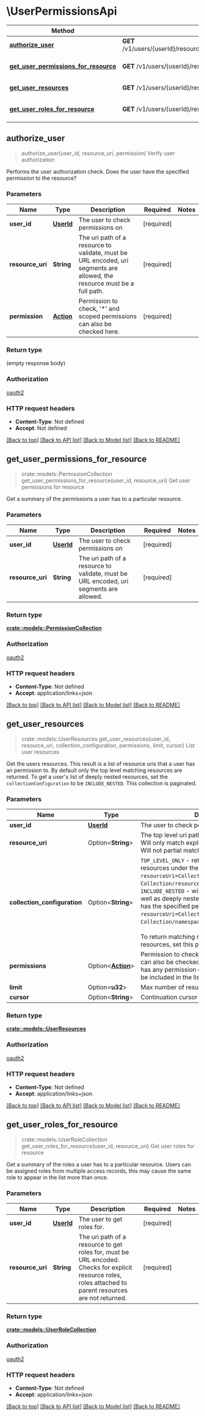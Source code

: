 # \UserPermissionsApi
Method | HTTP request | Description
------------- | ------------- | -------------
[**authorize_user**](UserPermissionsApi.md#authorize_user) | **GET** /v1/users/{userId}/resources/{resourceUri}/permissions/{permission} | Verify user authorization
[**get_user_permissions_for_resource**](UserPermissionsApi.md#get_user_permissions_for_resource) | **GET** /v1/users/{userId}/resources/{resourceUri}/permissions | Get user permissions for resource
[**get_user_resources**](UserPermissionsApi.md#get_user_resources) | **GET** /v1/users/{userId}/resources | List user resources
[**get_user_roles_for_resource**](UserPermissionsApi.md#get_user_roles_for_resource) | **GET** /v1/users/{userId}/resources/{resourceUri}/roles | Get user roles for resource



## authorize_user

> authorize_user(user_id, resource_uri, permission)
Verify user authorization

Performs the user authorization check. Does the user have the specified permission to the resource?

### Parameters


Name | Type | Description  | Required | Notes
------------- | ------------- | ------------- | ------------- | -------------
**user_id** | [**UserId**](.md) | The user to check permissions on | [required] |
**resource_uri** | **String** | The uri path of a resource to validate, must be URL encoded, uri segments are allowed, the resource must be a full path. | [required] |
**permission** | [**Action**](.md) | Permission to check, '*' and scoped permissions can also be checked here. | [required] |

### Return type

 (empty response body)

### Authorization

[oauth2](./README.md#oauth2)

### HTTP request headers

- **Content-Type**: Not defined
- **Accept**: Not defined

[[Back to top]](#) [[Back to API list]](./README.md#documentation-for-api-endpoints) [[Back to Model list]](./README.md#documentation-for-models) [[Back to README]](./README.md)


## get_user_permissions_for_resource

> crate::models::PermissionCollection get_user_permissions_for_resource(user_id, resource_uri)
Get user permissions for resource

Get a summary of the permissions a user has to a particular resource.

### Parameters


Name | Type | Description  | Required | Notes
------------- | ------------- | ------------- | ------------- | -------------
**user_id** | [**UserId**](.md) | The user to check permissions on | [required] |
**resource_uri** | **String** | The uri path of a resource to validate, must be URL encoded, uri segments are allowed. | [required] |

### Return type

[**crate::models::PermissionCollection**](PermissionCollection.md)

### Authorization

[oauth2](./README.md#oauth2)

### HTTP request headers

- **Content-Type**: Not defined
- **Accept**: application/links+json

[[Back to top]](#) [[Back to API list]](./README.md#documentation-for-api-endpoints) [[Back to Model list]](./README.md#documentation-for-models) [[Back to README]](./README.md)


## get_user_resources

> crate::models::UserResources get_user_resources(user_id, resource_uri, collection_configuration, permissions, limit, cursor)
List user resources

Get the users resources. This result is a list of resource uris that a user has an permission to. By default only the top level matching resources are returned. To get a user's list of deeply nested resources, set the `collectionConfiguration` to be `INCLUDE_NESTED`. This collection is paginated.

### Parameters


Name | Type | Description  | Required | Notes
------------- | ------------- | ------------- | ------------- | -------------
**user_id** | [**UserId**](.md) | The user to check permissions on | [required] |
**resource_uri** | Option<**String**> | The top level uri path of a resource to query for. Will only match explicit or nested sub-resources. Will not partial match resource names. |  |
**collection_configuration** | Option<**String**> | `TOP_LEVEL_ONLY` - returns only directly nested resources under the resourceUri. A query to `resourceUri=Collection` will return `Collection/resource_1`.<br>`INCLUDE_NESTED` - will return all sub-resources as well as deeply nested resources that the user has the specified permission to. A query to `resourceUri=Collection` will return `Collection/namespaces/ns/resources/resource_1`.<br><br>To return matching resources for nested resources, set this parameter to `INCLUDE_NESTED`. |  |[default to TOP_LEVEL_ONLY]
**permissions** | Option<[**Action**](.md)> | Permission to check, '*' and scoped permissions can also be checked here. By default if the user has any permission explicitly to a resource, it will be included in the list. |  |
**limit** | Option<**u32**> | Max number of results to return |  |[default to 20]
**cursor** | Option<**String**> | Continuation cursor for paging |  |

### Return type

[**crate::models::UserResources**](UserResources.md)

### Authorization

[oauth2](./README.md#oauth2)

### HTTP request headers

- **Content-Type**: Not defined
- **Accept**: application/links+json

[[Back to top]](#) [[Back to API list]](./README.md#documentation-for-api-endpoints) [[Back to Model list]](./README.md#documentation-for-models) [[Back to README]](./README.md)


## get_user_roles_for_resource

> crate::models::UserRoleCollection get_user_roles_for_resource(user_id, resource_uri)
Get user roles for resource

Get a summary of the roles a user has to a particular resource. Users can be assigned roles from multiple access records, this may cause the same role to appear in the list more than once.

### Parameters


Name | Type | Description  | Required | Notes
------------- | ------------- | ------------- | ------------- | -------------
**user_id** | [**UserId**](.md) | The user to get roles for. | [required] |
**resource_uri** | **String** | The uri path of a resource to get roles for, must be URL encoded. Checks for explicit resource roles, roles attached to parent resources are not returned. | [required] |

### Return type

[**crate::models::UserRoleCollection**](UserRoleCollection.md)

### Authorization

[oauth2](./README.md#oauth2)

### HTTP request headers

- **Content-Type**: Not defined
- **Accept**: application/links+json

[[Back to top]](#) [[Back to API list]](./README.md#documentation-for-api-endpoints) [[Back to Model list]](./README.md#documentation-for-models) [[Back to README]](./README.md)

